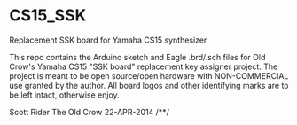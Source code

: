 CS15_SSK
========

Replacement SSK board for Yamaha CS15 synthesizer

  This repo contains the Arduino sketch and Eagle .brd/.sch files for Old Crow's
  Yamaha CS15 "SSK board" replacement key assigner project.  The project is meant to be
  open source/open hardware with NON-COMMERCIAL use granted by the author.  All board
  logos and other identifying marks are to be left intact, otherwise enjoy.
  
  Scott Rider
  The Old Crow
  22-APR-2014
  /**/
  
